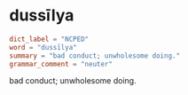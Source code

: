 # dussīlya

``` toml
dict_label = "NCPED"
word = "dussīlya"
summary = "bad conduct; unwholesome doing."
grammar_comment = "neuter"
```

bad conduct; unwholesome doing.

